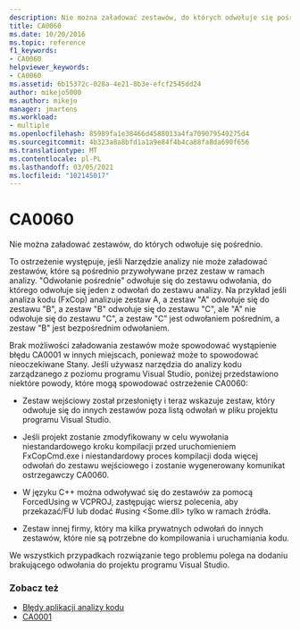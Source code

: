 ```yaml
---
description: Nie można załadować zestawów, do których odwołuje się pośrednio.
title: CA0060
ms.date: 10/20/2016
ms.topic: reference
f1_keywords:
- CA0060
helpviewer_keywords:
- CA0060
ms.assetid: 6b15372c-028a-4e21-8b3e-efcf2545dd24
author: mikejo5000
ms.author: mikejo
manager: jmartens
ms.workload:
- multiple
ms.openlocfilehash: 85989fa1e38466d4588013a4fa709079549275d4
ms.sourcegitcommit: 4b323a8a8bfd1a1a9e84f4b4ca88fa8da690f656
ms.translationtype: MT
ms.contentlocale: pl-PL
ms.lasthandoff: 03/05/2021
ms.locfileid: "102145017"
---
```

# <a name="ca0060"></a>CA0060

Nie można załadować zestawów, do których odwołuje się pośrednio.

To ostrzeżenie występuje, jeśli Narzędzie analizy nie może załadować zestawów, które są pośrednio przywoływane przez zestaw w ramach analizy. "Odwołanie pośrednie" odwołuje się do zestawu odwołania, do którego odwołuje się jeden z odwołań do zestawu analizy. Na przykład jeśli analiza kodu (FxCop) analizuje zestaw A, a zestaw "A" odwołuje się do zestawu "B", a zestaw "B" odwołuje się do zestawu "C", ale "A" nie odwołuje się do zestawu "C", a zestaw "C" jest odwołaniem pośrednim, a zestaw "B" jest bezpośrednim odwołaniem.

Brak możliwości załadowania zestawów może spowodować wystąpienie błędu CA0001 w innych miejscach, ponieważ może to spowodować nieoczekiwane Stany. Jeśli używasz narzędzia do analizy kodu zarządzanego z poziomu programu Visual Studio, poniżej przedstawiono niektóre powody, które mogą spowodować ostrzeżenie CA0060:

- Zestaw wejściowy został przesłonięty i teraz wskazuje zestaw, który odwołuje się do innych zestawów poza listą odwołań w pliku projektu programu Visual Studio.

- Jeśli projekt zostanie zmodyfikowany w celu wywołania niestandardowego kroku kompilacji przed uruchomieniem FxCopCmd.exe i niestandardowy proces kompilacji doda więcej odwołań do zestawu wejściowego i zostanie wygenerowany komunikat ostrzegawczy CA0060.

- W języku C++ można odwoływać się do zestawów za pomocą ForcedUsing w VCPROJ, zastępując wiersz polecenia, aby przekazać/FU lub dodać #using \<Some.dll> tylko w ramach źródła.

- Zestaw innej firmy, który ma kilka prywatnych odwołań do innych zestawów, które nie są potrzebne do kompilowania i uruchamiania kodu.

We wszystkich przypadkach rozwiązanie tego problemu polega na dodaniu brakującego odwołania do projektu programu Visual Studio.

### <a name="see-also"></a>Zobacz też

- [Błędy aplikacji analizy kodu](../code-quality/code-analysis-application-errors.md)
- [CA0001](ca0001.md)
